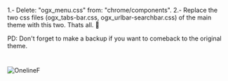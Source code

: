 1.- Delete: "ogx_menu.css" from: "chrome/components".
2.- Replace the two css files (ogx_tabs-bar.css, ogx_urlbar-searchbar.css) of the main theme with this two. Thats all. 💙

PD: Don't forget to make a backup if you want to comeback to the original theme.

#
![OnelineF](https://user-images.githubusercontent.com/22057609/148701735-8c3e5ebc-1aca-4c25-ad4f-4ce1369200ed.png)
